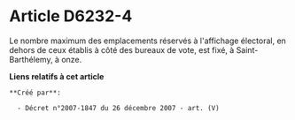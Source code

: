 # Article D6232-4

Le nombre maximum des emplacements réservés à l'affichage électoral, en dehors de ceux établis à côté des bureaux de vote,
est fixé, à Saint-Barthélemy, à onze.

**Liens relatifs à cet article**

	**Créé par**:

	  - Décret n°2007-1847 du 26 décembre 2007 - art. (V)
